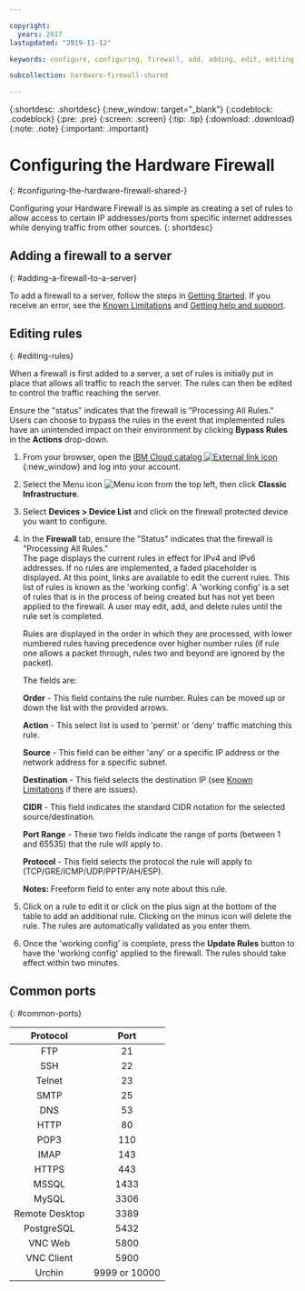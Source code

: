 ```yaml
---

copyright:
  years: 2017
lastupdated: "2019-11-12"

keywords: configure, configuring, firewall, add, adding, edit, editing, rules, ports, common

subcollection: hardware-firewall-shared

---
```


{:shortdesc: .shortdesc}
{:new_window: target="_blank"}
{:codeblock: .codeblock}
{:pre: .pre}
{:screen: .screen}
{:tip: .tip}
{:download: .download}
{:note: .note}
{:important: .important}

# Configuring the Hardware Firewall
{: #configuring-the-hardware-firewall-shared-}

Configuring your Hardware Firewall is as simple as creating a set of rules to allow access to certain IP addresses/ports from specific internet addresses while denying traffic from other sources.
{: shortdesc}

## Adding a firewall to a server
{: #adding-a-firewall-to-a-server}

To add a firewall to a server, follow the steps in [Getting Started](/docs/hardware-firewall-shared?topic=hardware-firewall-shared-getting-started#getting-started). If you receive an error, see the [Known Limitations](/docs/hardware-firewall-shared?topic=hardware-firewall-shared-known-limitations-with-hardware-firewall-shared-#known-limitations-with-hardware-firewall-shared-) and [Getting help and support](/docs/hardware-firewall-shared?topic=hardware-firewall-shared-getting-help-and-support-for-hardware-firewall-shared-#getting-help-and-support-for-hardware-firewall-shared-).

## Editing rules
{: #editing-rules}

When a firewall is first added to a server, a set of rules is initially put in place that allows all traffic to reach the server. The rules can then be edited to control the traffic reaching the server.

Ensure the "status" indicates that the firewall is "Processing All Rules." Users can choose to bypass the rules in the event that implemented rules have an unintended impact on their environment by clicking **Bypass Rules** in the **Actions** drop-down.

1. From your browser, open the [IBM Cloud catalog ![External link icon](../../icons/launch-glyph.svg "External link icon")](https://cloud.ibm.com){:new_window} and log into your account.
2. Select the Menu icon ![Menu icon](../../icons/icon_hamburger.svg) from the top left, then click **Classic Infrastructure**.
3. Select **Devices > Device List** and click on the firewall protected device you want to configure.
4. In the **Firewall** tab, ensure the "Status" indicates that the firewall is "Processing All Rules."  
  The page displays the current rules in effect for IPv4 and IPv6 addresses. If no rules are implemented, a faded placeholder is displayed. At this point, links are available to edit the current rules.  This list of rules is known as the 'working config'. A 'working config' is a set of rules that is in the process of being created but has not yet been applied to the firewall. A user may edit, add, and delete rules until the rule set is completed.

     Rules are displayed in the order in which they are processed, with lower numbered rules having precedence over higher
     number rules (if rule one allows a packet through, rules two and beyond are ignored by the packet).

     The fields are:

      **Order** - This field contains the rule number.  Rules can be moved up or down the list with the provided arrows.

      **Action** - This select list is used to 'permit' or 'deny' traffic matching this rule.

      **Source** - This field can be either 'any' or a specific IP address or the network address for a specific subnet.

      **Destination** - This field selects the destination IP (see [Known Limitations](/docs/hardware-firewall-shared?topic=hardware-firewall-shared-known-limitations-with-hardware-firewall-shared-) if there are issues).

      **CIDR** - This field indicates the standard CIDR notation for the selected source/destination.

      **Port Range** - These two fields indicate the range of ports (between 1 and 65535) that the rule will apply to.

      **Protocol** - This field selects the protocol the rule will apply to (TCP/GRE/ICMP/UDP/PPTP/AH/ESP).

      **Notes:** Freeform field to enter any note about this rule.

4. Click on a rule to edit it or click on the plus sign at the bottom of the table to add an additional rule. Clicking on the minus icon will delete the rule. The rules are automatically validated as you enter them.

5. Once the 'working config' is complete, press the **Update Rules** button to have the 'working config' applied to the firewall. The rules should take effect within two minutes.

## Common ports
{: #common-ports}

| Protocol | Port |
| :-----: | :-----: |
| FTP | 21 |
| SSH | 22 |
| Telnet | 23 |
| SMTP | 25 |
| DNS | 53 |
| HTTP | 80 |
| POP3 | 110 |
| IMAP | 143 |
| HTTPS | 443 |
| MSSQL | 1433 |
| MySQL | 3306 |
| Remote Desktop | 3389 |
| PostgreSQL | 5432 |
| VNC Web | 5800 |
| VNC Client | 5900 |
| Urchin | 9999 or 10000 ||
